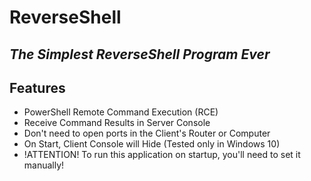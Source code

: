 # ReverseShell
## _The Simplest ReverseShell Program Ever_


## Features

- PowerShell Remote Command Execution (RCE)
- Receive Command Results in Server Console
- Don't need to open ports in the Client's Router or Computer
- On Start, Client Console will Hide (Tested only in Windows 10)
- !ATTENTION! To run this application on startup, you'll need to set it manually!
